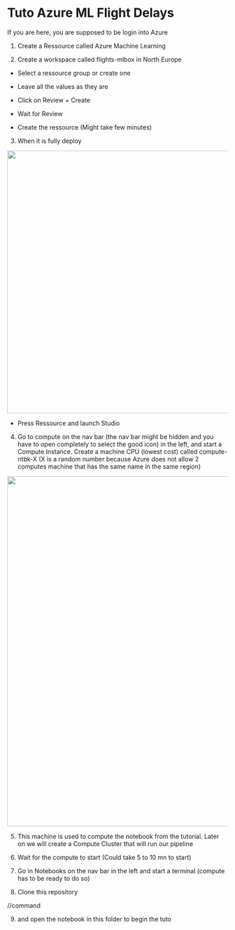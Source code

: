 # Tuto Azure ML Flight Delays

If you are here, you are supposed to be login into Azure

1. Create a Ressource called Azure Machine Learning

2. Create a workspace called flights-mlbox in North Europe 

* Select a ressource group or create one

* Leave all the values as they are

* Click on Review + Create

* Wait for Review

* Create the ressource (Might take few minutes)

3. When it is fully deploy

<img src="https://user-images.githubusercontent.com/26376087/204029238-dccf0545-ea92-42bb-80bd-0f50efede7b3.png" width=600px>

* Press Ressource and launch Studio

4. Go to compute on the nav bar (the nav bar might be hidden and you have to open completely to select the good icon) in the left, and start a Compute Instance. Create a machine CPU (lowest cost) called compute-ntbk-X (X is a random number because Azure does not allow 2 computes machine that has the same name in the same region)

<img src="https://user-images.githubusercontent.com/26376087/204029909-5b3cf6bd-a64b-40ba-a40b-2246c3950f48.png" width=800px>

5. This machine is used to compute the notebook from the tutorial. Later on we will create a Compute Cluster that will run our pipeline

6. Wait for the compute to start (Could take 5 to 10 mn to start)

7. Go in Notebooks on the nav bar in the left and start a terminal (compute has to be ready to do so)

8. Clone this repository 

//command

9. and open the notebook in this folder to begin the tuto
